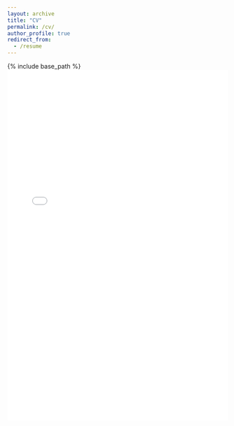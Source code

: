 ```yaml
---
layout: archive
title: "CV"
permalink: /cv/
author_profile: true
redirect_from:
  - /resume
---
```


{% include base_path %}
<embed src="cv.pdf" type="application/pdf" width="100%" height=800/>